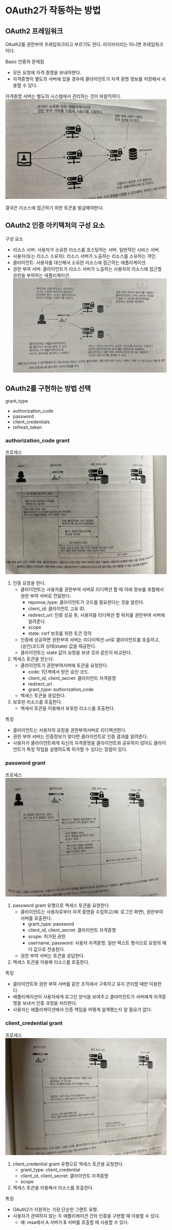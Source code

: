 # OAuth2가 작동하는 방법
## OAuth2 프레임워크
OAuth2를 권한부여 프레임워크라고 부르기도 한다. 라이브러리는 아니면 프레임워크이다. 

Basic 인증의 문제점
- 모든 요청에 자격 증명을 보내야한다. 
- 자격증명이 별도의 서버에 있을 경우에 클라이언트가 자격 증명 정보를 저장해서 사용할 수 있다. 

자격증명 서버는 별도의 시스템에서 관리하는 것이 바람직하다. 
![12-3](/Images/스프링시큐티리인액션/12-3.jpg)

결국은 리소스에 접근하기 위한 토큰을 발급해야한다. 

## OAuth2 인증 아키텍처의 구성 요소
구성 요소
- 리소스 서버: 사용자가 소유한 리소스를 호스팅하는 서버. 일반적인 시비스 서버.
- 사용자(또는 리소스 소유자): 리소스 서버가 노출하는 리소스를 소유하는 개인. 
- 클라이언트: 사용자를 대신해서 소유한 리소스에 접근하는 애플리케이션.
- 권한 부여 서버: 클라이언트가 리소스 서버가 노출하는 사용자의 리소스에 접근할 권한을 부여하는 애플리케이션.
![12-4](/Images/스프링시큐티리인액션/12-4.jpg)

## OAuth2를 구현하는 방법 선택
grant_type
- authorization_code
- password
- client_credentials
- refresh_token

### authorization_code grant
프로세스
![12-5](/Images/스프링시큐티리인액션/12-5.jpg)
1. 인증 요청을 한다.
   - 클라이언트는 사용자를 권한부여 서버로 리디렉션 할 때 아래 정보를 포함해서 권한 부여 서버로 전달한다.
      - reponse_type: 클라이언트가 코드를 필요한다는 것을 알린다.
      - client_id: 클라이언트 고유 ID.
      - redirect_url: 인증 성공 후, 사용자를 리디렉션 할 위치를 권한부여 서버에 알려준다. 
      - scope
      - state: csrf 보호를 위한 토큰 정의
   - 인증에 성공하면 권한부여 서버는 리다이렉션 url로 클라이언트를 호출하고, (승인)코드와 상태(state) 값을 제공한다. 
   - 클라이언트는 state 값이 요청을 보낸 것과 같은지 비교한다.
2. 엑세스 토큰을 얻는다. 
   - 클라이언트가 권한부여서버에 토큰을 요청한다.
      - code: 1단계에서 받은 승인 코드.
      - client_id, client_secret: 클라이언트 자격증명
      - redirect_uri
      - grant_type: authorization_code
   - 엑세스 토큰을 응답한다.
3. 보호된 리소스를 호출한다. 
   - 엑세서 토큰을 이용해서 보호된 리소스를 호출한다. 

특징
- 클라이언트는 사용자의 요청을 권한부여서버로 리디렉션한다. 
- 권한 부여 서버는 인증정보가 맞다면 클라이언트로 인증 결과를 알려준다.
- 사용자가 클라이언트에게 자신의 자격증명을 클라이언트와 공유하지 않아도 클라이언트가 특정 작업을 실행하도록 허가할 수 있다는 장점이 있다. 

### password grant
프로세스
![12-7](/Images/스프링시큐티리인액션/12-7.jpg)
1. password grant 유형으로 액세스 토큰을 요청한다. 
   - 클라이언트는 사용자로부터 자격 증명을 수집하고(예: 로그인 화면), 권한부여 서버를 호출한다. 
      - grant_type: password
      - client_id, client_secret: 클라이언트 자격증명
      - scope: 허가된 권한
      - username, password: 사용자 자격증명. 일반 텍스트 형식으로 요청의 헤더 값으로 전송된다. 
   - 권한 부여 서버는 토큰을 응답한다.
2. 엑세스 토큰을 이용해 리소스를 호출한다. 

특징
- 클라이언트와 권한 부여 서버를 같은 조직에서 구축하고 유지 관리할 때만 이용한다. 
- 애플리케이션이 사용자에게 로그인 양식을 보여주고 클라이언트가 서버에게 자격증명을 보내서 인증 과정을 처리한다. 
- 사용자는 애플리케이션에서 인증 책임을 어떻게 설계했는지 알 필요가 없다. 

### client_credential grant
프로세스
![12-8](/Images/스프링시큐티리인액션/12-8.jpg)
1. client_credential grant 유형으로 엑세스 토큰을 요청한다. 
   - grant_type: client_credential
   - client_id, client_secret: 클라이언트 자격증명
   - scope
2. 엑세스 토큰을 이용해서 리소스를 호출한다. 

특징
- OAuth2가 지원하는 가장 단순한 그랜트 유형.
- 사용자가 관여하지 않는 두 애플리케이션 간의 인증을 구현할 때 이용할 수 있다. 
   - 예: msa에서 A 서버가 B 서버를 호출할 때 사용할 수 있다.


